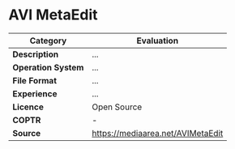 # AVI MetaEdit

| Category | Evaluation |
| --- | --- |
| **Description** | ... |
| **Operation System** | ...  |
| **File Format** | ... |
| **Experience** | ... |
| **Licence** | Open Source |
| **COPTR** | - |
| **Source** | https://mediaarea.net/AVIMetaEdit |
